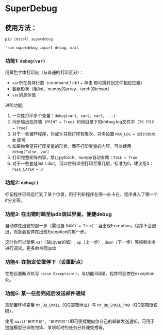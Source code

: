 # SuperDebug

## 使用方法：

`pip install superdebug`

`from superdebug import debug, mail`

### 功能1: `debug(var)`

用黄色字体打印出（与普通的打印区分）：

- `var`所在具体行数（command / ctrl + 单击 即可跳转到文件相应位置）
- 数组形状（限list、numpy的array、torch的tensor）
- `var`的具体值

进阶功能:

1. 一次性打印多个变量：`debug(var1, var2, var3, ...)`
2. 同步输出在终端（`PRINT = True`）和同目录下的debug.log文件中（`TO_FILE = True`）
3. 对于一些循环程序，你或许只想打印有限次，只需设置 `MAX_LOG = 想打印的次数` 即可
4. 如果你希望只打印变量的形状，而不打印变量的内容，可以使用 `debug(False, var)`
5. 打印完整矩阵内容，禁止pytorch、numpy自动省略：`FULL = True`
6. 对于一些套娃list / dict，可以控制详细打印至第几层，标准为0，建议用3： `PEEK_LAYER = 0`

### 功能2: `debug()`

标记程序已经运行到了某个位置，用于判断程序在哪一处卡在、程序进入了哪一个if分支等。

### 功能3: 在出错时跳至ipdb调试界面，便捷debug

自动停在出错的那一步（需设置 `BUGGY = True`）：当出现Exception，程序不会退出，而是会暂停在出现Exception的那一步。

这时你可以使用 `var`（输出var的值）, `up`（上一步）, `down`（下一步）等控制命令进行调试。更多命令同ipdb

### 功能4: 在指定位置停下（设置断点）

在想设置断点处写 `raise Exception()`，与功能3同理，程序将会停在exception处。

### 功能5: 某一任务完成后发送邮件通知

需配置环境变量 `MY_QQ_EMAIL`（QQ邮箱地址）与 `MY_QQ_EMAIL_PWD`（QQ邮箱授权码）。

使用 `mail("邮件主题", "邮件内容")`即可便捷地向你自己的邮箱发送通知，可用于提醒模型已训练完毕、某项耗时的任务已处理完成等。
